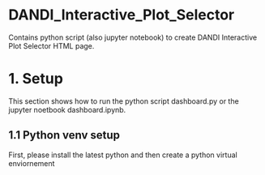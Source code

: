 # DANDI_Interactive_Plot_Selector
Contains python script (also jupyter notebook) to create DANDI Interactive Plot Selector HTML page.

# 1. Setup
This section shows how to run the python script dashboard.py or the jupyter noetbook dashboard.ipynb.

## 1.1 Python venv setup
First, please install the latest python and then create a python virtual enviornement

